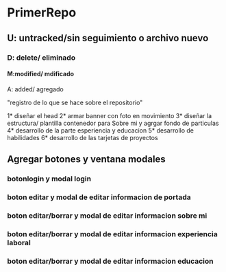# PrimerRepo

## U: untracked/sin seguimiento o archivo nuevo

### D: delete/ eliminado

#### M:modified/ mdificado

A: added/ agregado

"registro de lo que se hace sobre el repositorio"

1* diseñar el head
2* armar banner con foto en movimiento
3* diseñar la estructura/ plantilla contenedor para Sobre mi y agrgar fondo de particulas
4* desarrollo de la parte esperiencia y educacion
5* desarrollo de habilidades
6* desarrollo de las tarjetas de proyectos

## Agregar botones y ventana modales
### botonlogin y modal login
### boton editar y modal de editar informacion de portada
### boton editar/borrar y modal de editar informacion sobre mi
### boton editar/borrar y modal de editar informacion experiencia laboral
### boton editar/borrar y modal de editar informacion educacion